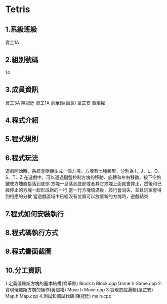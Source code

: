 # Tetris
## **1.系級班級**
資工1A
## **2.組別號碼**
14
## **3.成員資訊**
資工3A 陳冠廷 資工1A 俞華鈴(組長) 葉芷安 黃煜權
## **4.程式介紹**
## **5.程式規則**
## **6.程式玩法**
遊戲開始時，系統會隨機生成一個方塊。方塊有七種類型，分別為 I、J、L、O、S、T、Z
在遊戲中，可以通過鍵盤控制方塊的移動、旋轉和左右移動，按下空格鍵使方塊直接落到底部
方塊一旦落到底部或者其它方塊上面就會停止，然後和已經停止的方塊一起形成新的一行
當一行方塊填滿後，該行會消失，並且玩家會得到相應的分數
當遊戲區域中已經沒有位置可以放置新的方塊時，遊戲結束
## **7.程式如何安裝執行**
## **8.程式碼執行方式**
## **9.程式畫面截圖**
## **10.分工資訊**
1.定義俄羅斯方塊的基本結構(俞華鈴)
Block.h
Block.cpp
Game.h
Game.cpp
2.實現俄羅斯方塊的操作(黃煜權)
  Move.h
  Move.cpp
3.實現遊戲邏輯(葉芷安)
    Map.h
    Map.cpp
4.測試和調試代碼(陳冠廷) 
    main.cpp

